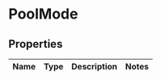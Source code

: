 # PoolMode

## Properties

|Name | Type | Description | Notes|
|------------ | ------------- | ------------- | -------------|


